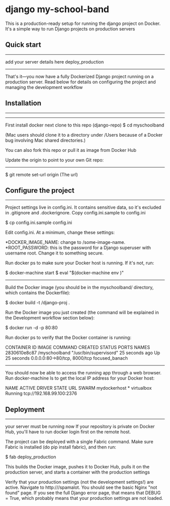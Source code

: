 # django my-school-band

This is a production-ready setup for running  the django project on Docker. It's a simple way to run Django projects on production servers
    
Quick start
---
---
add your server details here
deploy_production

***

That's it—you now have a fully Dockerized Django project running on a production server. Read below for details on configuring the project and managing the development workflow


Installation
---
---

***
First install docker
next clone to this repo
(django-repo)
$ cd myschoolband

(Mac users should clone it to a directory under /Users because of a Docker bug involving Mac shared directories.)

You can also fork this repo or pull it as image from Docker Hub 

Update the origin to point to your own Git repo:

***
$ git remote set-url origin (The url)



Configure the project
----
----

Project settings live in config.ini. It contains sensitive data, so it's excluded in .gitignore and .dockerignore. Copy config.ini.sample to config.ini

$ cp config.ini.sample config.ini

Edit config.ini. At a minimum, change these settings:

*DOCKER_IMAGE_NAME: change to <yourname>/some-image-name.
*ROOT_PASSWORD: this is the password for a Django superuser with username root. Change it to something secure.

Run docker ps to make sure your Docker host is running. If it's not, run:

$ docker-machine start <dockerhostname>
$ eval "$(docker-machine env <dockerhostname>)"

***
Build the Docker image (you should be in the myschoolband/ directory, which contains the Dockerfile):

$ docker build -t <yourname>/django-proj .

Run the Docker image you just created (the command will be explained in the Development workflow section below):

$ docker run -d -p 80:80 

Run docker ps to verify that the Docker container is running:

CONTAINER ID        IMAGE                      COMMAND                  CREATED             STATUS              PORTS                          NAMES
2830610e8c87        <yourname>/myschoolband   "/usr/bin/supervisord"   25 seconds ago      Up 25 seconds       0.0.0.0:80->80/tcp, 8000/tcp   focused_banach

***
You should now be able to access the running app through a web browser. Run docker-machine ls to get the local IP address for your Docker host:

NAME           ACTIVE   DRIVER       STATE     URL                         SWARM
mydockerhost   *        virtualbox   Running   tcp://192.168.99.100:2376


Deployment
---
---
your server must be running now 
If your repository is private on Docker Hub, you'll have to run docker login first on the remote host.

The project can be deployed with a single Fabric command. Make sure Fabric is installed (do pip install fabric), and then run:

$ fab deploy_production

This builds the Docker image, pushes it to Docker Hub, pulls it on the production server, and starts a container with the production settings

Verify that your production settings (not the development settings!) are active. Navigate to http://<ip address>/spamalot. You should see the basic Nginx "not found" page. If you see the full Django error page, that means that DEBUG = True, which probably means that your production settings are not loaded.


 

